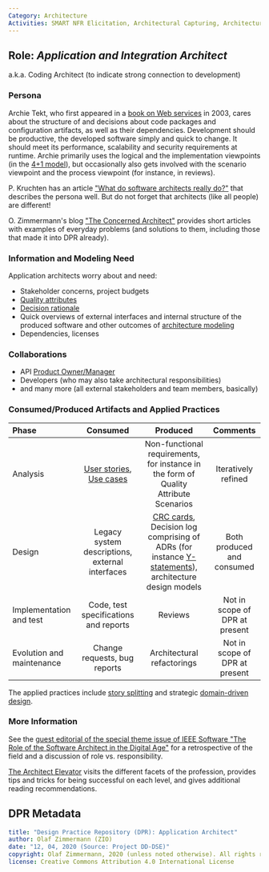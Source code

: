 ```yaml
---
Category: Architecture  
Activities: SMART NFR Elicitation, Architectural Capturing, Architecture Modeling, Stepwise Service Design
---
```


Role: *Application and Integration Architect*
---------------------------------------------
<!--Alternate names or candidate names) can be listed as "Also known as " here.-->
a.k.a. Coding Architect (to indicate strong connection to development)

### Persona 
<!--Name of stakeholder (of architecture and architectural artifacts) and its main concerns-->
Archie Tekt, who first appeared in a [book on Web services](https://soadecisions.org/atb.htm) in 2003, cares about the structure of and decisions about code packages and configuration artifacts, as well as their dependencies. Development should be productive, the developed software simply and quick to change. It should meet its performance, scalability and security requirements at runtime. Archie primarily uses the logical and the implementation viewpoints (in the [4+1 model](https://en.wikipedia.org/wiki/4%2B1_architectural_view_model)), but occasionally also gets involved with the scenario viewpoint and the process viewpoint (for instance, in reviews).

P. Kruchten has an article ["What do software architects really do?"](https://pkruchten.files.wordpress.com/2010/05/kruchten_2008_journal-of-systems-and-software.pdf) that describes the persona well. But do not forget that architects (like all people) are different!

O. Zimmermann's blog ["The Concerned Architect"](https://ozimmer.ch/blog/) provides short articles with examples of everyday problems (and solutions to them, including those that made it into DPR already). 


### Information and Modeling Need
<!-- derived from role responsibilities (articulated in the form of user stories)-->

Application architects worry about and need: 

* Stakeholder concerns, project budgets 
* [Quality attributes](../activities/DPR-SMART-NFR-Elicitation.md)
* [Decision rationale](../activities/DPR-ArchitecturalDecisionCapturing.md)
* Quick overviews of external interfaces and internal structure of the produced software and other outcomes of [architecture modeling](../activities/DPR-ArchitectureModeling.md)
* Dependencies, licenses

### Collaborations

* API [Product Owner/Manager](./SDPR-APIProductOwner.md)
* Developers (who may also take architectural responsibilities)
* and many more (all external stakeholders and team members, basically)

### Consumed/Produced Artifacts and Applied Practices


|**Phase**| Consumed | Produced | Comments |
|:-|:-----:|:------:|:--------:|
| Analysis | [User stories](../artifact-templates/DPR-UserStory.md), [Use cases](../artifact-templates/DPR-UseCase.md) | Non-functional requirements, for instance in the form of Quality Attribute Scenarios | Iteratively refined |
| Design | Legacy system descriptions, external interfaces | [CRC cards](../artifact-templates/DPR-CRCCard.md), Decision log comprising of ADRs (for instance [Y-statements](../artifact-templates/DPR-ArchitecturalDecisionRecordYForm.md)), architecture design models | Both produced and consumed |
| Implementation and test | Code, test specifications and reports | Reviews | Not in scope of DPR at present |
| Evolution and maintenance | Change requests, bug reports | Architectural refactorings | Not in scope of DPR at present |

The applied practices include [story splitting](../activities/DPR-StorySplitting.md) and strategic [domain-driven design](../activities/DPR-StrategicDDD.md).


### More Information

See the [guest editorial of the special theme issue of IEEE Software "The Role of the Software Architect in the Digital Age"](http://ieeexplore.ieee.org/stamp/stamp.jsp?arnumber=7725214)  for a retrospective of the field and a discussion of role vs. responsibility. 

[The Architect Elevator](https://architectelevator.com/) visits the different facets of the profession, provides tips and tricks for being successful on each level, and gives additional reading recommendations.

<!-- 
Experience can't be taught but has to be gained. Once you have some, read these books: 
1) Design It! 2) Just Enough Software Architecture, 3) Software Architect Elevator 
-->


## DPR Metadata

```yaml
title: "Design Practice Repository (DPR): Application Architect"
author: Olaf Zimmermann (ZIO)
date: "12, 04, 2020 (Source: Project DD-DSE)"
copyright: Olaf Zimmermann, 2020 (unless noted otherwise). All rights reserved.
license: Creative Commons Attribution 4.0 International License
```